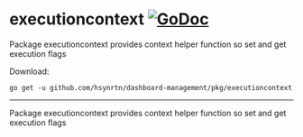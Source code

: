 # executioncontext [![GoDoc](https://godoc.org/github.com/hsynrtn/dashboard-management/pkg/executioncontext?status.svg)](https://godoc.org/github.com/hsynrtn/dashboard-management/pkg/executioncontext)
Package executioncontext provides context helper function so set and get execution flags

Download:
```shell
go get -u github.com/hsynrtn/dashboard-management/pkg/executioncontext
```

* * *
Package executioncontext provides context helper function so set and get execution flags

